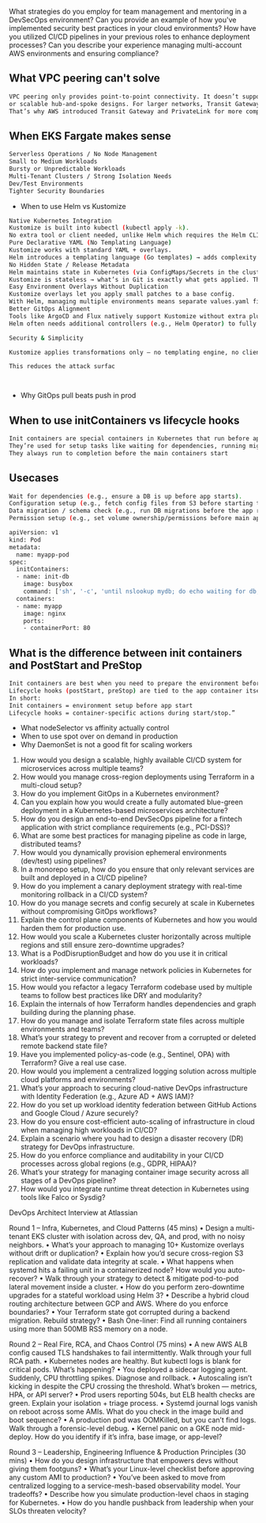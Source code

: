 What strategies do you employ for team management and mentoring in a DevSecOps environment?
Can you provide an example of how you've implemented security best practices in your cloud environments?
How have you utilized CI/CD pipelines in your previous roles to enhance deployment processes?
Can you describe your experience managing multi-account AWS environments and ensuring compliance?



## What VPC peering can't solve
```bash
VPC peering only provides point-to-point connectivity. It doesn’t support transitive routing, overlapping CIDRs,
or scalable hub-and-spoke designs. For larger networks, Transit Gateway or PrivateLink are better solutions.
That’s why AWS introduced Transit Gateway and PrivateLink for more complex multi-VPC or hybrid network designs
```
## When EKS Fargate makes sense
```bash
Serverless Operations / No Node Management
Small to Medium Workloads
Bursty or Unpredictable Workloads
Multi-Tenant Clusters / Strong Isolation Needs
Dev/Test Environments
Tighter Security Boundaries
```

- When to use Helm vs Kustomize
```bash
Native Kubernetes Integration
Kustomize is built into kubectl (kubectl apply -k).
No extra tool or client needed, unlike Helm which requires the Helm CLI.
Pure Declarative YAML (No Templating Language)
Kustomize works with standard YAML + overlays.
Helm introduces a templating language (Go templates) → adds complexity and logic that’s not native YAML.
No Hidden State / Release Metadata
Helm maintains state in Kubernetes (via ConfigMaps/Secrets in the cluster).
Kustomize is stateless → what’s in Git is exactly what gets applied. This is cleaner for GitOps workflows.
Easy Environment Overlays Without Duplication
Kustomize overlays let you apply small patches to a base config.
With Helm, managing multiple environments means separate values.yaml files, which can get messy to maintain.
Better GitOps Alignment
Tools like ArgoCD and Flux natively support Kustomize without extra plugins.
Helm often needs additional controllers (e.g., Helm Operator) to fully integrate with GitOps.

Security & Simplicity

Kustomize applies transformations only — no templating engine, no client-side scripting, no Tiller-like component (old Helm v2 issue).

This reduces the attack surfac




```
- Why GitOps pull beats push in prod

## When to use initContainers vs lifecycle hooks
```bash
Init containers are special containers in Kubernetes that run before app containers.
They’re used for setup tasks like waiting for dependencies, running migrations, or preparing configuration.
They always run to completion before the main containers start
```

## Usecases
```bash
Wait for dependencies (e.g., ensure a DB is up before app starts).
Configuration setup (e.g., fetch config files from S3 before starting the app).
Data migration / schema check (e.g., run DB migrations before the app runs).
Permission setup (e.g., set volume ownership/permissions before main app uses it).
```
```bash
apiVersion: v1
kind: Pod
metadata:
  name: myapp-pod
spec:
  initContainers:
  - name: init-db
    image: busybox
    command: ['sh', '-c', 'until nslookup mydb; do echo waiting for db; sleep 2; done']
  containers:
  - name: myapp
    image: nginx
    ports:
    - containerPort: 80
```

## What is the difference between init containers and PostStart and PreStop
```bash
Init containers are best when you need to prepare the environment before the main app runs — for example, fetching secrets, waiting for dependencies, or setting permissions. 
Lifecycle hooks (postStart, preStop) are tied to the app container itself, so they’re better for startup/shutdown logic like warming caches or graceful termination.
In short:
Init containers = environment setup before app start
Lifecycle hooks = container-specific actions during start/stop.”
```


- What nodeSelector vs affinity actually control
- When to use spot over on demand in production
- Why DaemonSet is not a good fit for scaling workers



1. How would you design a scalable, highly available CI/CD system for microservices across multiple teams?
2. How would you manage cross-region deployments using Terraform in a multi-cloud setup?
3. How do you implement GitOps in a Kubernetes environment?
4. Can you explain how you would create a fully automated blue-green deployment in a Kubernetes-based microservices architecture?
5. How do you design an end-to-end DevSecOps pipeline for a fintech application with strict compliance requirements (e.g., PCI-DSS)?
6. What are some best practices for managing pipeline as code in large, distributed teams?
7. How would you dynamically provision ephemeral environments (dev/test) using pipelines?
8. In a monorepo setup, how do you ensure that only relevant services are built and deployed in a CI/CD pipeline?
9. How do you implement a canary deployment strategy with real-time monitoring rollback in a CI/CD system?
10. How do you manage secrets and config securely at scale in Kubernetes without compromising GitOps workflows?
11. Explain the control plane components of Kubernetes and how you would harden them for production use.
12. How would you scale a Kubernetes cluster horizontally across multiple regions and still ensure zero-downtime upgrades?
13. What is a PodDisruptionBudget and how do you use it in critical workloads?
14. How do you implement and manage network policies in Kubernetes for strict inter-service communication?
15. How would you refactor a legacy Terraform codebase used by multiple teams to follow best practices like DRY and modularity?
16. Explain the internals of how Terraform handles dependencies and graph building during the planning phase.
17. How do you manage and isolate Terraform state files across multiple environments and teams?
18. What’s your strategy to prevent and recover from a corrupted or deleted remote backend state file?
19. Have you implemented policy-as-code (e.g., Sentinel, OPA) with Terraform? Give a real use case.
20. How would you implement a centralized logging solution across multiple cloud platforms and environments?
21. What’s your approach to securing cloud-native DevOps infrastructure with Identity Federation (e.g., Azure AD + AWS IAM)?
22. How do you set up workload identity federation between GitHub Actions and Google Cloud / Azure securely?
23. How do you ensure cost-efficient auto-scaling of infrastructure in cloud when managing high workloads in CI/CD?
24. Explain a scenario where you had to design a disaster recovery (DR) strategy for DevOps infrastructure.
25. How do you enforce compliance and auditability in your CI/CD processes across global regions (e.g., GDPR, HIPAA)?
26. What’s your strategy for managing container image security across all stages of a DevOps pipeline?
27. How would you integrate runtime threat detection in Kubernetes using tools like Falco or Sysdig?






DevOps Architect Interview at Atlassian 

Round 1 – Infra, Kubernetes, and Cloud Patterns (45 mins)
• Design a multi-tenant EKS cluster with isolation across dev, QA, and prod, with no noisy neighbors.
• What’s your approach to managing 10+ Kustomize overlays without drift or duplication?
• Explain how you’d secure cross-region S3 replication and validate data integrity at scale.
• What happens when systemd hits a failing unit in a containerized node? How would you auto-recover?
• Walk through your strategy to detect & mitigate pod-to-pod lateral movement inside a cluster.
• How do you perform zero-downtime upgrades for a stateful workload using Helm 3?
• Describe a hybrid cloud routing architecture between GCP and AWS. Where do you enforce boundaries?
• Your Terraform state got corrupted during a backend migration. Rebuild strategy?
• Bash One-liner: Find all running containers using more than 500MB RSS memory on a node.

Round 2 – Real Fire, RCA, and Chaos Control (75 mins)
• A new AWS ALB config caused TLS handshakes to fail intermittently. Walk through your full RCA path.
• Kubernetes nodes are healthy. But kubectl logs is blank for critical pods. What’s happening?
• You deployed a sidecar logging agent. Suddenly, CPU throttling spikes. Diagnose and rollback.
• Autoscaling isn’t kicking in despite the CPU crossing the threshold. What’s broken — metrics, HPA, or API server?
• Prod users reporting 504s, but ELB health checks are green. Explain your isolation + triage process.
• Systemd journal logs vanish on reboot across some AMIs. What do you check in the image build and boot sequence?
• A production pod was OOMKilled, but you can’t find logs. Walk through a forensic-level debug.
• Kernel panic on a GKE node mid-deploy. How do you identify if it’s infra, base image, or app-level?

Round 3 – Leadership, Engineering Influence & Production Principles (30 mins)
• How do you design infrastructure that empowers devs without giving them footguns?
• What’s your Linux-level checklist before approving any custom AMI to production?
• You’ve been asked to move from centralized logging to a service-mesh-based observability model. Your tradeoffs?
• Describe how you simulate production-level chaos in staging for Kubernetes.
• How do you handle pushback from leadership when your SLOs threaten velocity?
